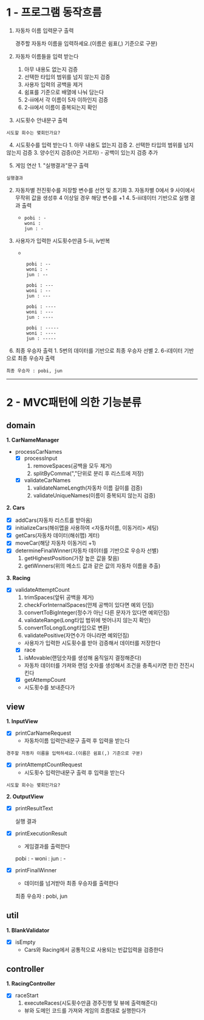 1 - 프로그램 동작흐름
===
1. 자동차 이름 입력문구 출력


    경주할 자동차 이름을 입력하세요.(이름은 쉼표(,) 기준으로 구분)
&nbsp;
2. 자동차 이름들을 입력 받는다
   1. 아무 내용도 없는지 검증
   2. 선택한 타입의 범위를 넘지 않는지 검증
   3. 사용자 입력의 공백을 제거
   4. 쉼표를 기준으로 배열에 나눠 담는다
   5. 2-iii에서 각 이름이 5자 이하인지 검증
   6. 2-iii에서 이름이 중복되는지 확인

&nbsp;
3. 시도횟수 안내문구 출력


    시도할 회수는 몇회인가요?
&nbsp;
4. 시도횟수를 입력 받는다
    1. 아무 내용도 없는지 검증
    2. 선택한 타입의 범위를 넘지 않는지 검증
    3. 양수인지 검증(0은 거르자)
      - 공백이 있는지 검증 추가

&nbsp;
5. 게임 연산
    1. "실행결과"문구 출력


    실행결과

2. 자동차별 전진횟수를 저장할 변수를 선언 및 초기화
   3. 자동차별 0에서 9 사이에서 무작위 값을 생성후 4 이상일 경우 해당 변수를 +1
   4. 5-iii데이터 기반으로 실행 결과 출력

   - 
         pobi : -
         woni :
         jun : -


5.  사용자가 입력한 시도횟수만큼 5-iii, iv반복

    -

            pobi : --
            woni : -
            jun : --

            pobi : ---
            woni : --
            jun : ---

            pobi : ----
            woni : ---
            jun : ----

            pobi : -----
            woni : ----
            jun : -----


&nbsp;
6. 최종 우승자 출력
    1. 5번의 데이터를 기반으로 최종 우승자 선별
    2. 6-i데이터 기반으로 최종 우승자 출력


    최종 우승자 : pobi, jun

---

2 - MVC패턴에 의한 기능분류
===

## domain
   __1. CarNameManager__
   - processCarNames
     -[x] processInput
       1) removeSpaces(공백을 모두 제거)
       2) splitByComma(","단위로 분리 후 리스트에 저장)
     -[x] validateCarNames
        1) validateNameLength(자동차 이름 길이를 검증)
        2) validateUniqueNames(이름이 중복되지 않는지 검증)
     
   __2. Cars__
   - [x] addCars(자동차 리스트를 받아옴)
   - [x] initializeCars(해쉬맵을 사용하여 <자동차이름, 이동거리> 세팅)
   - [x] getCars(자동차 데이터(해쉬맵) 게터)
   - [x] moveCar(해당 자동차 이동거리 +1)
   - [x] determineFinalWinner(자동차 데이터를 기반으로 우승자 선별)
        1. getHighestPosition(가장 높은 값을 찾음)
        2. getWinners(위의 메소드 값과 같은 값의 자동차 이름을 추출)

   __3. Racing__
   - [x] validateAttemptCount
       1) trimSpaces(앞뒤 공백을 제거)
       2) checkForInternalSpaces(안제 공백이 있다면 예외 던짐)
       3) convertToBigInteger(정수가 아닌 다른 문자가 있다면 예외던짐)
       4) validateRange(Long타입 범위에 벗어나지 않는지 확인)
       5) convertToLong(Long타입으로 변환)
       6) validatePositive(자연수가 아니라면 예외던짐)
       - 사용자가 입력한 시도횟수를 받아 검증해서 데이터를 저장한다
      - [x] race
       1) isMovable(랜덤숫자를 생성해 움직일지 결정해준다)
       - 자동차 데이터를 가져와 랜덤 숫자를 생성해서 조건을 충족시키면 한칸 전진시킨다
      - [x] getAttempCount
       - 시도횟수를 보내준다가

## view
   __1. InputView__
   - [x] printCarNameRequest
     - 자동차이름 입력안내문구 출력 후 입력을 받는다

    경주할 자동차 이름을 입력하세요.(이름은 쉼표(,) 기준으로 구분)

   - [x] printAttemptCountRequest
     - 시도횟수 입력안내문구 출력 후 입력을 받는다

    시도할 회수는 몇회인가요?

__2. OutputView__
- [x] printResultText


    실행 결과

- [x] printExecutionResult
    - 게임결과를 출력한다


    pobi : -
    woni :
    jun : -

- [x] printFinalWinner
    - 데이터를 넘겨받아 최종 우승자를 출력한다


    최종 우승자 : pobi, jun

## util
__1. BlankValidator__
-  [x] isEmpty
    - Cars와 Racing에서 공통적으로 사용되는 빈값입력을 검증한다

## controller
__1. RacingController__
- [x] raceStart
    1) executeRaces(시도횟수만큼 경주진행 및 뷰에 출력해준다)
    - 뷰와 도메인 코드를 가져와 게임의 흐름대로 실행한다가




